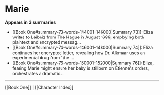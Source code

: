 # Marie

**Appears in 3 summaries**

- [[Book One#summary-73-words-144001-146000|Summary 73]]: Eliza writes to Leibniz from The Hague in August 1689, employing both plaintext and encrypted messag...
- [[Book One#summary-74-words-146001-148000|Summary 74]]: Eliza continues her encrypted letter, revealing how Dr. Alkmaar uses an experimental drug from "the ...
- [[Book One#summary-76-words-150001-152000|Summary 76]]: Eliza, fearing Marie might ensure her baby is stillborn on Étienne's orders, orchestrates a dramatic...

---
[[Book One]] | [[Character Index]]
